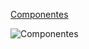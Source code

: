 [Componentes](https://drive.google.com/file/d/1-p3UmYE5jsLc49PTpBDGjk-wq5Pqh4yX/view?usp=sharing)

![Componentes](https://drive.google.com/file/d/1IFdJGfYk3Ts5Xrg2FGGmPUUYn3-uUgZA/view?usp=sharing)
